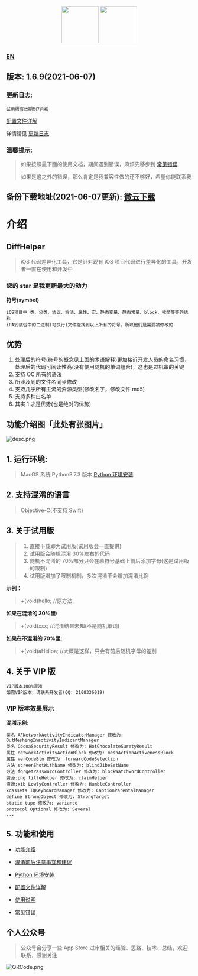 <div align=center>
<img src="https://i.loli.net/2020/02/28/H5ukD27Wa1olx4h.png" width = "100" height = "100"/>
<img src="https://i.loli.net/2021/05/21/OmGaxQI4pZJM5gN.png" width = "100" height = "100"/>
</div>


### [EN](https://github.com/rowliny/DiffHelper/blob/master/README-EN.md)



## 版本: **1.6.9(2021-06-07)**

### 更新日志:

```
试用版有效期到7月初
```

[配置文件详解](https://github.com/iOSCoderMaster/iOSCodeDifferHelper/wiki/配置文件详解)

详情请见 [更新日志](https://github.com/iOSCoderMaster/iOSCodeDifferHelper/wiki/更新日志)

### 温馨提示:

> 如果按照最下面的使用文档，期间遇到错误，麻烦先移步到 [常见错误](https://github.com/iOSCoderMaster/iOSCodeDifferHelper/wiki/常见错误)
>
> 如果是这之外的错误，那么肯定是我兼容性做的还不够好，希望你能联系我

## 备份下载地址(2021-06-07更新): [微云下载](https://share.weiyun.com/n55Ashmv)

# 介绍

## DiffHelper

> iOS 代码差异化工具，它是针对现有 iOS 项目代码进行差异化的工具，开发者一直在使用和开发中

### 您的 star 是我更新最大的动力

**符号(symbol)**

```
iOS项目中 类、分类、协议、方法、属性、宏、静态变量、静态常量、block、枚举等等的统称
iPA安装包中的二进制(可执行)文件能找到以上所有的符号，所以他们是需要被修改的
```

## 优势

1. 处理后的符号(符号的概念见上面的术语解释)更加接近开发人员的命名习惯，处理后的代码可阅读性高(没有使用随机的单词组合)，这也是过机审的关键
2. 支持 OC 所有的语法
3. 所涉及到的文件名同步修改
4. 支持几乎所有主流的资源类型(修改名字，修改文件 md5)
5. 支持多种白名单
6. 其实 1 才是优势(也是绝对的优势)

## 功能介绍图「此处有张图片」

![desc.png](https://i.loli.net/2020/03/29/WwfGeCxLoKNiIp8.png)

## 1. 运行环境:

> MacOS 系统 Python3.7.3 版本 [Python 环境安装](https://github.com/iOSCoderMaster/iOSCodeDifferHelper/wiki/Python环境安装)

## 2. 支持混淆的语言

> Objective-C(不支持 Swift)

## 3. 关于试用版

> 1. 直接下载即为试用版(试用版会一直提供)
> 2. 试用版会随机混淆 30%左右的代码
> 3. 随机不混淆的 70%部分只会在原符号基础上前后添加字母(这是试用版的限制)
> 4. 试用版增加了限制机制，多次混淆不会增加混淆比例

**示例：**

> +(void)hello; //原方法

**如果在混淆的 30%里:**

> +(void)xxx; //混淆结果未知(不是随机单词)

**如果在不混淆的 70%里:**

> +(void)aHelloa; //大概是这样，只会有前后随机字母的差别

## 4. 关于 VIP 版

```
VIP版本100%混淆
如需VIP版本，请联系开发者(QQ: 2108336019)
```

### VIP 版本效果展示

**混淆示例:**

```
类名 AFNetworkActivityIndicatorManager 修改为: OutMeshingInactivityIndicantManager
类名 CocoaSecurityResult 修改为: HotChocolateSuretyResult
属性 networkActivityActionBlock 修改为: meshActionActivenessBlock
属性 verCodeBtn 修改为: forwardCodeSelection
方法 screenShotWithName 修改为: blindJibeSetName
方法 forgetPasswordController 修改为: blockWatchwordController
资源:png titleHelper 修改为: claimHelper
资源:xib LowlyController 修改为: HumbleController
xcassets IQKeyboardManager 修改为: CaptionParentalManager
define StrongObject 修改为: StrongTarget
static tupe 修改为: variance
protocol Optional 修改为: Several
...
```

## 5. 功能和使用

- [功能介绍](https://github.com/iOSCoderMaster/iOSCodeDifferHelper/wiki/功能介绍)

- [混淆前后注意事宜和建议](https://github.com/iOSCoderMaster/iOSCodeDifferHelper/wiki/混淆前后注意事宜和建议)

- [Python 环境安装](https://github.com/iOSCoderMaster/iOSCodeDifferHelper/wiki/Python环境安装)

- [配置文件详解](https://github.com/iOSCoderMaster/iOSCodeDifferHelper/wiki/配置文件详解)

- [使用说明](https://github.com/iOSCoderMaster/iOSCodeDifferHelper/wiki/使用说明)

- [常见错误](https://github.com/iOSCoderMaster/iOSCodeDifferHelper/wiki/常见错误)

## 个人公众号

> 公众号会分享一些 App Store 过审相关的经验、思路、技术、总结，欢迎联系，感谢关注

![QRCode.png](https://i.loli.net/2020/02/08/Zdhmz9ot8N5Hw3c.png)

